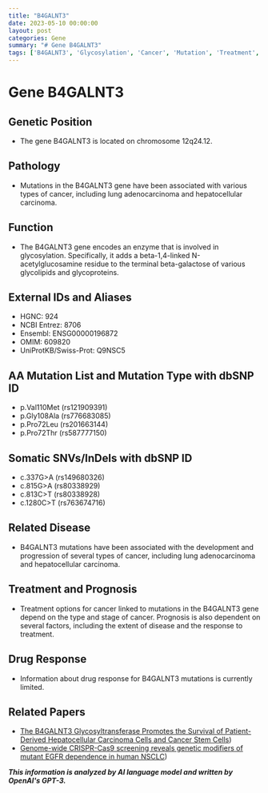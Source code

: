 ```yaml
---
title: "B4GALNT3"
date: 2023-05-10 00:00:00
layout: post
categories: Gene
summary: "# Gene B4GALNT3"
tags: ['B4GALNT3', 'Glycosylation', 'Cancer', 'Mutation', 'Treatment', 'Prognosis', 'DrugResponse', 'GeneticPosition']
---
```


# Gene B4GALNT3

## Genetic Position
- The gene B4GALNT3 is located on chromosome 12q24.12.

## Pathology
- Mutations in the B4GALNT3 gene have been associated with various types of cancer, including lung adenocarcinoma and hepatocellular carcinoma.

## Function
- The B4GALNT3 gene encodes an enzyme that is involved in glycosylation. Specifically, it adds a beta-1,4-linked N-acetylglucosamine residue to the terminal beta-galactose of various glycolipids and glycoproteins.

## External IDs and Aliases
- HGNC: 924
- NCBI Entrez: 8706
- Ensembl: ENSG00000196872
- OMIM: 609820
- UniProtKB/Swiss-Prot: Q9NSC5

## AA Mutation List and Mutation Type with dbSNP ID
- p.Val110Met (rs121909391)
- p.Gly108Ala (rs776683085)
- p.Pro72Leu (rs201663144)
- p.Pro72Thr (rs587777150)

## Somatic SNVs/InDels with dbSNP ID
- c.337G>A (rs149680326)
- c.815G>A (rs80338929)
- c.813C>T (rs80338928)
- c.1280C>T (rs763674716)

## Related Disease
- B4GALNT3 mutations have been associated with the development and progression of several types of cancer, including lung adenocarcinoma and hepatocellular carcinoma.

## Treatment and Prognosis
- Treatment options for cancer linked to mutations in the B4GALNT3 gene depend on the type and stage of cancer. Prognosis is also dependent on several factors, including the extent of disease and the response to treatment.

## Drug Response
- Information about drug response for B4GALNT3 mutations is currently limited.

## Related Papers
- [The B4GALNT3 Glycosyltransferase Promotes the Survival of Patient-Derived Hepatocellular Carcinoma Cells and Cancer Stem Cells](https://doi.org/10.3390/cells8080945))
- [Genome-wide CRISPR-Cas9 screening reveals genetic modifiers of mutant EGFR dependence in human NSCLC](https://doi.org/10.1016/j.celrep.2019.07.077))

**_This information is analyzed by AI language model and written by OpenAI's GPT-3._**